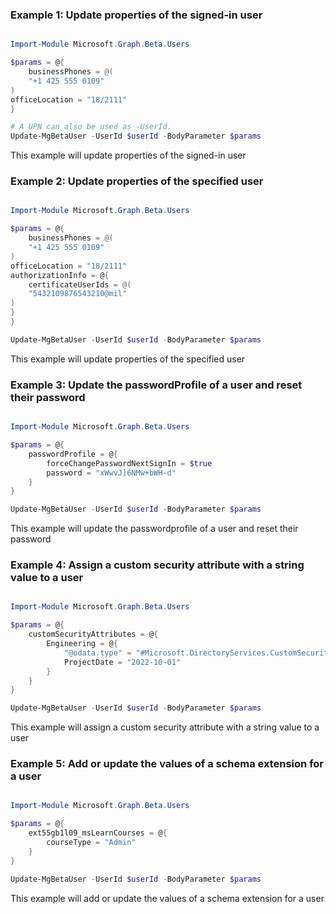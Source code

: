 ### Example 1: Update properties of the signed-in user

```powershell

Import-Module Microsoft.Graph.Beta.Users

$params = @{
	businessPhones = @(
	"+1 425 555 0109"
)
officeLocation = "18/2111"
}

# A UPN can also be used as -UserId.
Update-MgBetaUser -UserId $userId -BodyParameter $params

```
This example will update properties of the signed-in user

### Example 2: Update properties of the specified user

```powershell

Import-Module Microsoft.Graph.Beta.Users

$params = @{
	businessPhones = @(
	"+1 425 555 0109"
)
officeLocation = "18/2111"
authorizationInfo = @{
	certificateUserIds = @(
	"5432109876543210@mil"
)
}
}

Update-MgBetaUser -UserId $userId -BodyParameter $params

```
This example will update properties of the specified user

### Example 3: Update the passwordProfile of a user and reset their password

```powershell

Import-Module Microsoft.Graph.Beta.Users

$params = @{
	passwordProfile = @{
		forceChangePasswordNextSignIn = $true
		password = "xWwvJ]6NMw+bWH-d"
	}
}

Update-MgBetaUser -UserId $userId -BodyParameter $params

```
This example will update the passwordprofile of a user and reset their password

### Example 4: Assign a custom security attribute with a string value to a user

```powershell

Import-Module Microsoft.Graph.Beta.Users

$params = @{
	customSecurityAttributes = @{
		Engineering = @{
			"@odata.type" = "#Microsoft.DirectoryServices.CustomSecurityAttributeValue"
			ProjectDate = "2022-10-01"
		}
	}
}

Update-MgBetaUser -UserId $userId -BodyParameter $params

```
This example will assign a custom security attribute with a string value to a user

### Example 5: Add or update the values of a schema extension for a user

```powershell

Import-Module Microsoft.Graph.Beta.Users

$params = @{
	ext55gb1l09_msLearnCourses = @{
		courseType = "Admin"
	}
}

Update-MgBetaUser -UserId $userId -BodyParameter $params

```
This example will add or update the values of a schema extension for a user

